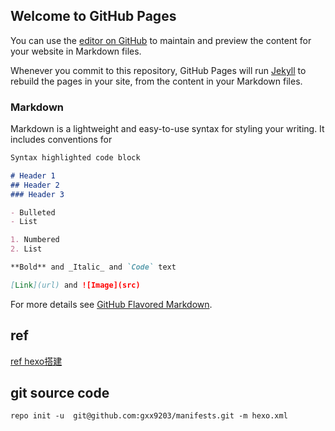## Welcome to GitHub Pages

You can use the [editor on GitHub](https://github.com/gxx9203/gxx9203.github.io/edit/master/README.md) to maintain and preview the content for your website in Markdown files.

Whenever you commit to this repository, GitHub Pages will run [Jekyll](https://jekyllrb.com/) to rebuild the pages in your site, from the content in your Markdown files.

### Markdown

Markdown is a lightweight and easy-to-use syntax for styling your writing. It includes conventions for

```markdown
Syntax highlighted code block

# Header 1
## Header 2
### Header 3

- Bulleted
- List

1. Numbered
2. List

**Bold** and _Italic_ and `Code` text

[Link](url) and ![Image](src)
```

For more details see [GitHub Flavored Markdown](https://guides.github.com/features/mastering-markdown/).

## ref

[ref hexo搭建](https://segmentfault.com/a/1190000017986794)


## git source code 

```
repo init -u  git@github.com:gxx9203/manifests.git -m hexo.xml
```

